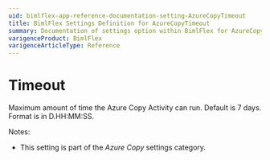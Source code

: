 ```yaml
---
uid: bimlflex-app-reference-documentation-setting-AzureCopyTimeout
title: BimlFlex Settings Definition for AzureCopyTimeout
summary: Documentation of settings option within BimlFlex for AzureCopyTimeout
varigenceProduct: BimlFlex
varigenceArticleType: Reference
---
```


# Timeout

Maximum amount of time the Azure Copy Activity can run. Default is 7 days. Format is in D.HH:MM:SS.

Notes:

* This setting is part of the *Azure Copy* settings category.

